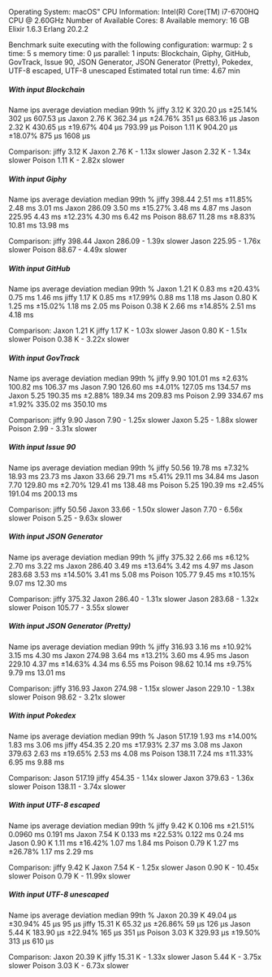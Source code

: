 Operating System: macOS"
CPU Information: Intel(R) Core(TM) i7-6700HQ CPU @ 2.60GHz
Number of Available Cores: 8
Available memory: 16 GB
Elixir 1.6.3
Erlang 20.2.2

Benchmark suite executing with the following configuration:
warmup: 2 s
time: 5 s
memory time: 0 μs
parallel: 1
inputs: Blockchain, Giphy, GitHub, GovTrack, Issue 90, JSON Generator, JSON Generator (Pretty), Pokedex, UTF-8 escaped, UTF-8 unescaped
Estimated total run time: 4.67 min

##### With input Blockchain #####
Name             ips        average  deviation         median         99th %
jiffy         3.12 K      320.20 μs    ±25.14%         302 μs      607.53 μs
Jaxon         2.76 K      362.34 μs    ±24.76%         351 μs      683.16 μs
Jason         2.32 K      430.65 μs    ±19.67%         404 μs      793.99 μs
Poison        1.11 K      904.20 μs    ±18.07%         875 μs        1608 μs

Comparison:
jiffy         3.12 K
Jaxon         2.76 K - 1.13x slower
Jason         2.32 K - 1.34x slower
Poison        1.11 K - 2.82x slower

##### With input Giphy #####
Name             ips        average  deviation         median         99th %
jiffy         398.44        2.51 ms    ±11.85%        2.48 ms        3.01 ms
Jaxon         286.09        3.50 ms    ±15.27%        3.48 ms        4.87 ms
Jason         225.95        4.43 ms    ±12.23%        4.30 ms        6.42 ms
Poison         88.67       11.28 ms     ±8.83%       10.81 ms       13.98 ms

Comparison:
jiffy         398.44
Jaxon         286.09 - 1.39x slower
Jason         225.95 - 1.76x slower
Poison         88.67 - 4.49x slower

##### With input GitHub #####
Name             ips        average  deviation         median         99th %
Jaxon         1.21 K        0.83 ms    ±20.43%        0.75 ms        1.46 ms
jiffy         1.17 K        0.85 ms    ±17.99%        0.88 ms        1.18 ms
Jason         0.80 K        1.25 ms    ±15.02%        1.18 ms        2.05 ms
Poison        0.38 K        2.66 ms    ±14.85%        2.51 ms        4.18 ms

Comparison:
Jaxon         1.21 K
jiffy         1.17 K - 1.03x slower
Jason         0.80 K - 1.51x slower
Poison        0.38 K - 3.22x slower

##### With input GovTrack #####
Name             ips        average  deviation         median         99th %
jiffy           9.90      101.01 ms     ±2.63%      100.82 ms      106.37 ms
Jason           7.90      126.60 ms     ±4.01%      127.05 ms      134.57 ms
Jaxon           5.25      190.35 ms     ±2.88%      189.34 ms      209.83 ms
Poison          2.99      334.67 ms     ±1.92%      335.02 ms      350.10 ms

Comparison:
jiffy           9.90
Jason           7.90 - 1.25x slower
Jaxon           5.25 - 1.88x slower
Poison          2.99 - 3.31x slower

##### With input Issue 90 #####
Name             ips        average  deviation         median         99th %
jiffy          50.56       19.78 ms     ±7.32%       18.93 ms       23.73 ms
Jaxon          33.66       29.71 ms     ±5.41%       29.11 ms       34.84 ms
Jason           7.70      129.80 ms     ±2.70%      129.41 ms      138.48 ms
Poison          5.25      190.39 ms     ±2.45%      191.04 ms      200.13 ms

Comparison:
jiffy          50.56
Jaxon          33.66 - 1.50x slower
Jason           7.70 - 6.56x slower
Poison          5.25 - 9.63x slower

##### With input JSON Generator #####
Name             ips        average  deviation         median         99th %
jiffy         375.32        2.66 ms     ±6.12%        2.70 ms        3.22 ms
Jaxon         286.40        3.49 ms    ±13.64%        3.42 ms        4.97 ms
Jason         283.68        3.53 ms    ±14.50%        3.41 ms        5.08 ms
Poison        105.77        9.45 ms    ±10.15%        9.07 ms       12.30 ms

Comparison:
jiffy         375.32
Jaxon         286.40 - 1.31x slower
Jason         283.68 - 1.32x slower
Poison        105.77 - 3.55x slower

##### With input JSON Generator (Pretty) #####
Name             ips        average  deviation         median         99th %
jiffy         316.93        3.16 ms    ±10.92%        3.15 ms        4.30 ms
Jaxon         274.98        3.64 ms    ±13.21%        3.60 ms        4.95 ms
Jason         229.10        4.37 ms    ±14.63%        4.34 ms        6.55 ms
Poison         98.62       10.14 ms     ±9.75%        9.79 ms       13.01 ms

Comparison:
jiffy         316.93
Jaxon         274.98 - 1.15x slower
Jason         229.10 - 1.38x slower
Poison         98.62 - 3.21x slower

##### With input Pokedex #####
Name             ips        average  deviation         median         99th %
Jason         517.19        1.93 ms    ±14.00%        1.83 ms        3.06 ms
jiffy         454.35        2.20 ms    ±17.93%        2.37 ms        3.08 ms
Jaxon         379.63        2.63 ms    ±19.65%        2.53 ms        4.08 ms
Poison        138.11        7.24 ms    ±11.33%        6.95 ms        9.88 ms

Comparison:
Jason         517.19
jiffy         454.35 - 1.14x slower
Jaxon         379.63 - 1.36x slower
Poison        138.11 - 3.74x slower

##### With input UTF-8 escaped #####
Name             ips        average  deviation         median         99th %
jiffy         9.42 K       0.106 ms    ±21.51%      0.0960 ms       0.191 ms
Jaxon         7.54 K       0.133 ms    ±22.53%       0.122 ms        0.24 ms
Jason         0.90 K        1.11 ms    ±16.42%        1.07 ms        1.84 ms
Poison        0.79 K        1.27 ms    ±26.78%        1.17 ms        2.29 ms

Comparison:
jiffy         9.42 K
Jaxon         7.54 K - 1.25x slower
Jason         0.90 K - 10.45x slower
Poison        0.79 K - 11.99x slower

##### With input UTF-8 unescaped #####
Name             ips        average  deviation         median         99th %
Jaxon        20.39 K       49.04 μs    ±30.94%          45 μs          95 μs
jiffy        15.31 K       65.32 μs    ±26.86%          59 μs         126 μs
Jason         5.44 K      183.90 μs    ±22.94%         165 μs         351 μs
Poison        3.03 K      329.93 μs    ±19.50%         313 μs         610 μs

Comparison:
Jaxon        20.39 K
jiffy        15.31 K - 1.33x slower
Jason         5.44 K - 3.75x slower
Poison        3.03 K - 6.73x slower
